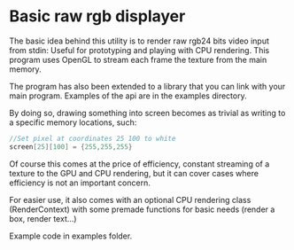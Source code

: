 # Basic raw rgb displayer

The basic idea behind this utility is to render raw rgb24 bits video input from stdin:
Useful for prototyping and playing with CPU rendering. This program uses OpenGL to stream each frame
the texture from the main memory.


The program has also been extended to a library that you can link with your main program. Examples of the api
are in the examples directory.

By doing so, drawing something into screen becomes as trivial as writing to a specific memory locations, such:

```c++ 
//Set pixel at coordinates 25 100 to white
screen[25][100] = {255,255,255}
```

Of course this comes at the price of efficiency, constant streaming of a texture to the GPU and CPU rendering, but it can cover
cases where efficiency is not an important concern.

For easier use, it also comes with an optional CPU rendering class (RenderContext) with some premade functions for 
basic needs (render a box, render text...)


Example code in examples folder.
